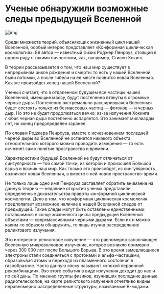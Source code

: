 # Ученые обнаружили возможные следы предыдущей Вселенной

![img](https://upload.wikimedia.org/wikipedia/commons/thumb/b/bf/A_view_of_the_M87_supermassive_black_hole_in_polarised_light.tif/lossy-page1-299px-A_view_of_the_M87_supermassive_black_hole_in_polarised_light.tif.jpg)

Среди множеств теорий, объясняющих жизненный цикл нашей Вселенной, особый интерес представляет «Конформная циклическая космология». Её автор — известный физик Роджер Пенроуз, стоящий в одном ряду с такими личностями, как, например, Стивен Хокинг.

В теории рассказывается о том, что наш мир существует в непрерывном цикле рождения и смерти: то есть у нашей Вселенной были потомки, а после гибели на ее месте появится новая Вселенная. Как же произойдет конец нашей Вселенной? 

Ученый считает, что в отдаленном будущем все частицы нашей Вселенной, имеющие массу, будут постепенно втянуты в огромные черные дыры. Постепенно экстремально расширившаяся Вселенная будет состоять только из безмассовых частиц — фотонов — и черных дыр. Но это не будет продолжаться вечно: из-за излучения Хокинга любая черная дыра постепенно испаряется. Это занимает миллиарды лет, но конец предопределен заранее.

По словам Роджера Пенроуза, вместе с исчезновением последней черной дыры во Вселенной не останется никакого объекта, относительного которого можно проводить измерения — то есть исчезнет само понятие пространства и времени.

Характеристики будущей Вселенной не будут отличаться от сингулярность — той самой точки, из которой и произошел Большой взрыв и возник наш мир. Как только это произойдет, из сингулярность возникнет новая Вселенная, а вместе с ней новое пространство-время. 

Не только лишь одно имя Пенроуза заставляет обратить внимание на данную теорию — недавние открытия ученых представили определенные доказательства правоты конформной циклической космологии. Дело в том, что конформная циклическая космология предполагает возможное наличие в нашей Вселенной следов от предыдущей. Такие следы могут быть оставлены единственными оставшимися в конце жизненного цикла предыдущей Вселенной объектами — сверхмассивными черными дырами. Если их и можно каким-то образом обнаружить, то лишь изучив распределение реликтового излучения. 

Это интересно: реликтовое излучение — это равномерно заполняющее Вселенную микроволновое излучение, которое возникло примерно через 300 000 лет после Большого Взрыва. В это время замедлившиеся электроны стали соединяться с протонами и альфа-частицами, образовывая атомы и переходя из плазменного состояния в газообразное. Часто данную эпоху называют «эпохой первичной рекомбинации». Эхо этого события в виде излучения доходит до нас и по сей день.
По мнению группы физиков, изучивших последние данные радиотелескопов, на карте реликтового излучения отчетливо видны неравномерно распределенные структуры, называемые B-модами.